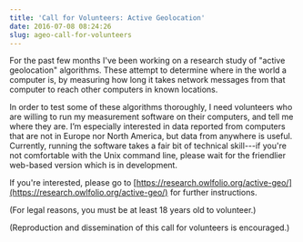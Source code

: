```yaml
---
title: 'Call for Volunteers: Active Geolocation'
date: 2016-07-08 08:24:26
slug: ageo-call-for-volunteers
---
```


For the past few months I've been working on a research study of "active
geolocation" algorithms.  These attempt to determine where in the world
a computer is, by measuring how long it takes network messages from that
computer to reach other computers in known locations.

In order to test some of these algorithms thoroughly, I need volunteers
who are willing to run my measurement software on their computers, and
tell me where they are. I’m especially interested in data reported
from computers that are not in Europe nor North America, but data from
anywhere is useful.  Currently, running the software takes a fair bit of
technical skill---if you're not comfortable with the Unix command line,
please wait for the friendlier web-based version which is in development.

If you're interested, please go to
[https://research.owlfolio.org/active-geo/](https://research.owlfolio.org/active-geo/)
for further instructions.

(For legal reasons, you must be at least 18 years old to volunteer.)

(Reproduction and dissemination of this call for volunteers is encouraged.)
